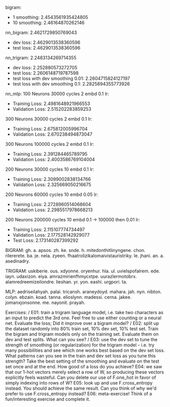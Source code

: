 bigram:
- 1 smoothing: 2.4543561935424805
- 10 smoothing: 2.46164870262146

nn_bigram: 2.4621729850769043
- dev loss: 2.4629013538360596
- test loss: 2.4629013538360596

nn_trigram: 2.2483134269714355
- dev loss: 2.252880573272705
- test loss: 2.2606148719787598
- test loss with dev smoothing 0.01: 2.2604715824127197
- test loss with dev smoothing 0.1: 2.2825894355773926

nn_mlp:
100 Neurons 30000 cycles 2 embd 0.1 lr:
- Training Loss: 2.4981648921966553
- Validation Loss: 2.515202283859253

300 Neurons 30000 cycles 2 embd 0.1 lr:
- Training Loss: 2.675812005996704
- Validation Loss: 2.670238494873047

300 Neurons 100000 cycles 2 embd 0.1 lr:
- Training Loss: 2.391284465789795
- Validation Loss: 2.4003586769104004

200 Neurons 30000 cycles 10 embd 0.1 lr:
- Training Loss: 2.3099002838134766
- Validation Loss: 2.325669050216675

200 Neurons 60000 cycles 10 embd 0.05 lr:
- Training Loss: 2.2728960514068604
- Validation Loss: 2.2985517978668213

200 Neurons 200000 cycles 10 embd 0.1 -> 100000 then 0.01 lr:
- Training Loss: 2.115107774734497
- Validation Loss: 2.177528142929077
- Test Loss: 2.173140287399292

BIGRAM:
gh.
a.
apsos.
zh.
ke.
snde.
h.
mitedonthitlinyngene.
chon.
rilererete.
ba.
je.
nela.
zyeen.
fhaatrolizikalomaivistauristriky.
le.
jhani.
an.
a.
asedinadry.

TRIGRAM:
uskiberie.
ous.
xdyonne.
oryenhur.
hla.
ul.
uvielspofalrem.
ede.
iayn.
udaxizon.
eiya.
amrazmirienfhmycxtpe.
uurazlermotobrx.
alamredreemizeilondre.
lieshan.
yr.
yon.
eashi.
urgpori.
ta.

MLP:
aedriseilahyah.
palai.
tricansh.
araneydoyd.
mahara.
jah.
nyn.
nibton.
colyn.
ebzain.
koad.
tanna.
elioslynn.
madessi.
cerna.
jakee.
jomanxjonsonne.
me.
nayonit.
prayah.


Exercises:
/ E01: train a trigram language model, i.e. take two characters as an input to predict the 3rd one. Feel free to use either counting or a neural net. Evaluate the loss; Did it improve over a bigram model?
/ E02: split up the dataset randomly into 80% train set, 10% dev set, 10% test set. Train the bigram and trigram models only on the training set. Evaluate them on dev and test splits. What can you see?
/ E03: use the dev set to tune the strength of smoothing (or regularization) for the trigram model - i.e. try many possibilities and see which one works best based on the dev set loss. What patterns can you see in the train and dev set loss as you tune this strength? Take the best setting of the smoothing and evaluate on the test set once and at the end. How good of a loss do you achieve?
E04: we saw that our 1-hot vectors merely select a row of W, so producing these vectors explicitly feels wasteful. Can you delete our use of F.one_hot in favor of simply indexing into rows of W?
E05: look up and use F.cross_entropy instead. You should achieve the same result. Can you think of why we'd prefer to use F.cross_entropy instead?
E06: meta-exercise! Think of a fun/interesting exercise and complete it.
